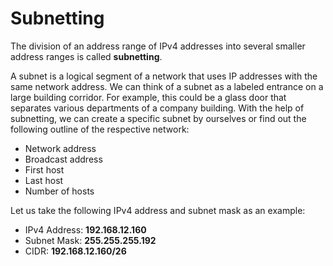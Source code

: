 # Subnetting 

The division of an address range of IPv4 addresses into several smaller address ranges is called **subnetting**.

A subnet is a logical segment of a network that uses IP addresses with the same network address. We can think of a subnet as a labeled entrance on a large building corridor. For example, this could be a glass door that separates various departments of a company building. With the help of subnetting, we can create a specific subnet by ourselves or find out the following outline of the respective network:

- Network address
- Broadcast address
- First host
- Last host
- Number of hosts

Let us take the following IPv4 address and subnet mask as an example:

- IPv4 Address: **192.168.12.160**
- Subnet Mask: **255.255.255.192**
- CIDR: **192.168.12.160/26**
